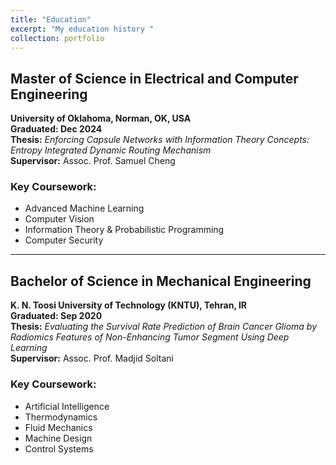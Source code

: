 ```yaml
---
title: "Education"
excerpt: "My education history "
collection: portfolio
---
```




## Master of Science in Electrical and Computer Engineering  
**University of Oklahoma, Norman, OK, USA**  
**Graduated: Dec 2024**  
**Thesis:** *Enforcing Capsule Networks with Information Theory Concepts: Entropy Integrated Dynamic Routing Mechanism*  
**Supervisor:** Assoc. Prof. Samuel Cheng  

### Key Coursework:
- Advanced Machine Learning  
- Computer Vision  
- Information Theory & Probabilistic Programming  
- Computer Security  

---

## Bachelor of Science in Mechanical Engineering  
**K. N. Toosi University of Technology (KNTU), Tehran, IR**  
**Graduated: Sep 2020**  
**Thesis:** *Evaluating the Survival Rate Prediction of Brain Cancer Glioma by Radiomics Features of Non-Enhancing Tumor Segment Using Deep Learning*  
**Supervisor:** Assoc. Prof. Madjid Soltani  

### Key Coursework:
- Artificial Intelligence  
- Thermodynamics  
- Fluid Mechanics  
- Machine Design  
- Control Systems  
